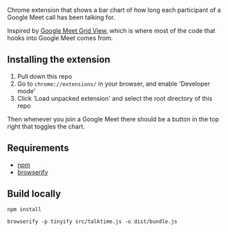 Chrome extension that shows a bar chart of how long each participant of a Google Meet call has been talking for.

Inspired by [Google Meet Grid View](https://github.com/stgeorgesepiscopal/google-meet-grid-view-extension), which is where most of the code that hooks into Google Meet comes from.

## Installing the extension
1. Pull down this repo
2. Go to `chrome://extensions/` in your browser, and enable 'Developer mode'
3. Click 'Load unpacked extension' and select the root directory of this repo

Then whenever you join a Google Meet there should be a button in the top right that toggles the chart.

## Requirements

- [npm](https://www.npmjs.com/)
- [browserify](http://browserify.org)

## Build locally

`npm install`

`browserify -p tinyify src/talktime.js -o dist/bundle.js`